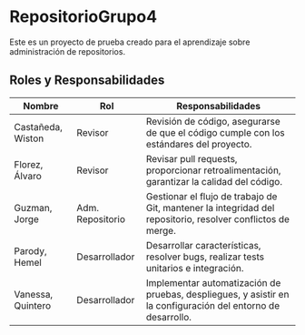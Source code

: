 # RepositorioGrupo4

Este es un proyecto de prueba creado para el aprendizaje sobre administración de repositorios.


## Roles y Responsabilidades

| Nombre           | Rol                | Responsabilidades                                                     |
|------------------|--------------------|-----------------------------------------------------------------------|
| Castañeda, Wiston| Revisor            | Revisión de código, asegurarse de que el código cumple con los estándares del proyecto. |
| Florez, Álvaro   | Revisor            | Revisar pull requests, proporcionar retroalimentación, garantizar la calidad del código. |
| Guzman, Jorge    | Adm. Repositorio   | Gestionar el flujo de trabajo de Git, mantener la integridad del repositorio, resolver conflictos de merge. |
| Parody, Hemel    | Desarrollador      | Desarrollar características, resolver bugs, realizar tests unitarios e integración. |
| Vanessa, Quintero| Desarrollador      | Implementar automatización de pruebas, despliegues, y asistir en la configuración del entorno de desarrollo. |


